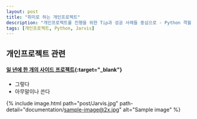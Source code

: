 ```yaml
---
layout: post
title: "취미로 하는 개인프로젝트"
description: "개인프로젝트를 진행을 위한 Tip과 성공 사례들 중심으로 - Python 격월 세미나 12월, Zuckerbug Jarvis"
tags: [개인프로젝트, Python, Jarvis]
---
```


## 개인프로젝트 관련

#### [일 년에 한 개의 사이드 프로젝트](https://medium.com/ui-ux-post-translator/%EC%9D%BC-%EB%85%84%EC%97%90-%ED%95%9C-%EA%B0%9C%EC%9D%98-%EC%82%AC%EC%9D%B4%EB%93%9C-%ED%94%84%EB%A1%9C%EC%A0%9D%ED%8A%B8-%EB%B2%88%EC%97%AD-75e55b224626#.t1n2khc3d){:target="_blank"}
* 그렇다
* 아무말이나 쓴다

{% include image.html path="post/Jarvis.jpg" path-detail="documentation/sample-image@2x.jpg" alt="Sample image" %}

